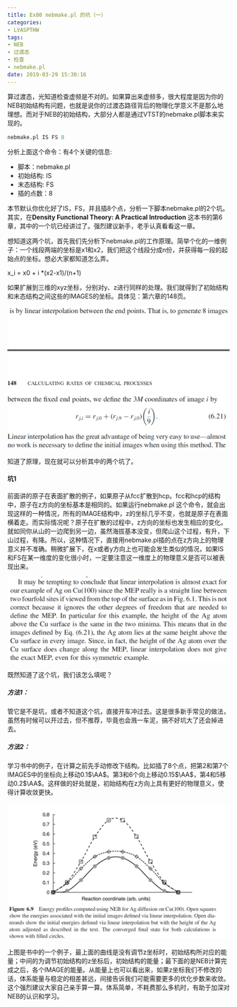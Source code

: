 ```yaml
---
title: Ex80 nebmake.pl 的坑（一）
categories: 
- LVASPTHW
tags: 
- NEB
- 过渡态
- 检查
- nebmake.pl
date: 2019-03-29 15:30:16
---
```


算过渡态，光知道检查虚频是不对的。如果算出来虚频多，很大程度是因为你的NEB初始结构有问题，也就是说你的过渡态路径背后的物理化学意义不是那么地理想。而对于NEB的初始结构，大部分人都是通过VTST的nebmake.pl脚本来实现的。

```fortran
nebmake.pl IS FS 8 
```

分析上面这个命令：有4个关键的信息:

* 脚本：nebmake.pl
* 初始结构: IS
* 末态结构: FS
* 插的点数：8

本节默认你优化好了IS，FS，并且插8个点，分析一下脚本nebmake.pl的2个坑。其实，在**Density Functional Theory: A Practical Introduction** 这本书的第6章，其中的一个坑已经讲过了。强烈建议新手，老手认真看看这一章。

想知道这两个坑，首先我们先分析下nebmake.pl的工作原理。简举个化的一维例子：一个线段两端的坐标是x1和x2，我们把这个线段分成n份，并获得每一段的起始点的坐标。想必大家都知道怎么弄。

x_i = x0 + i *(x2-x1)/(n+1)

如果扩展到三维的xyz坐标，分别对y、z进行同样的处理。我们就得到了初始结构和末态结构之间这些的IMAGES的坐标。具体见：第六章的148页。

![](ex80\ex80-1.JPG)



知道了原理，现在就可以分析其中的两个坑了。

#### 坑1

前面讲的原子在表面扩散的例子，如果原子从fcc扩散到hcp。fcc和hcp的结构中，原子在z方向的坐标基本是相同的。如果运行nebmake.pl 这个命令，就会出现这样的一种情况，所有的IMAGE结构中，z的坐标几乎不变，也就是原子在表面横着走。而实际情况呢？原子在扩散的过程中，z方向的坐标也发生相应的变化。就如同你从山的一边爬到另一边，虽然海拔基本没变，但爬山这个过程，有升，下山过程，有降。所以，这种情况下，直接用nebmake.pl插的点在z方向上的物理意义并不准确。稍微扩展下，在x或者y方向上也可能会发生类似的情况，如果IS和FS在某一维度的变化很小时，一定要注意这一维度上的物理意义是否可以被表现出来。

![](ex80\ex80-2.JPG)

既然知道了这个坑，我们该怎么填呢？

##### 方法1：

管它是不是坑，或者不知道这个坑，直接开车冲过去。这是很多新手常见的做法，虽然有时候可以开过去，但不推荐，毕竟也会溅一车泥，搞不好坑大了还会掉进去。

##### 方法2：

学习书中的例子，在计算之前先手动修改下结构。比如插了8个点，把第2和第7个IMAGES中的坐标向上移动0.1$\AA$。第3和6个向上移动0.15$\AA$，第4和5移动0.2$\AA$。这样做的好处就是，初始结构在z方向上具有更好的物理意义，使得计算收敛更快。

#### ![](ex80\ex80-3.JPG)

上图是书中的一个例子，最上面的曲线是没有调节z坐标时，初始结构所对应的能量；中间的为调节初始结构的z坐标后，初始结构的能量；最下面的是NEB计算完成之后，各个IMAGE的能量。从能量上也可以看出来，如果z坐标我们不修改的话，体系能量与稳定的相差甚远，间接告诉我们可能需要更多的优化步数来收敛。这个强烈建议大家自己亲手算一算。体系简单，不耗费那么多机时，有助于加深对NEB的认识和学习。
